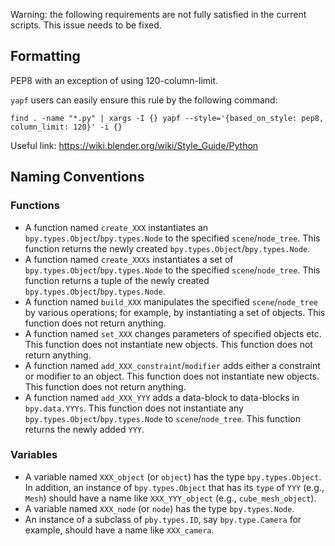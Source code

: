 Warning: the following requirements are not fully satisfied in the current scripts. This issue needs to be fixed.

## Formatting

PEP8 with an exception of using 120-column-limit.

`yapf` users can easily ensure this rule by the following command:
```
find . -name "*.py" | xargs -I {} yapf --style='{based_on_style: pep8, column_limit: 120}' -i {}
```

Useful link: <https://wiki.blender.org/wiki/Style_Guide/Python>

## Naming Conventions

### Functions

- A function named `create_XXX` instantiates an `bpy.types.Object`/`bpy.types.Node` to the specified `scene`/`node_tree`. This function returns the newly created `bpy.types.Object`/`bpy.types.Node`.
- A function named `create_XXXs` instantiates a set of `bpy.types.Object`/`bpy.types.Node` to the specified `scene`/`node_tree`. This function returns a tuple of the newly created `bpy.types.Object`/`bpy.types.Node`.
- A function named `build_XXX` manipulates the specified `scene`/`node_tree` by various operations; for example, by instantiating a set of objects. This function does not return anything.
- A function named `set_XXX` changes parameters of specified objects etc. This function does not instantiate new objects. This function does not return anything.
- A function named `add_XXX_constraint`/`modifier` adds either a constraint or modifier to an object. This function does not instantiate new objects. This function does not return anything.
- A function named `add_XXX_YYY` adds a data-block to data-blocks in `bpy.data.YYYs`. This function does not instantiate any `bpy.types.Object`/`bpy.types.Node` to `scene`/`node_tree`. This function returns the newly added `YYY`.

### Variables

- A variable named `XXX_object` (or `object`) has the type `bpy.types.Object`. In addition, an instance of `bpy.types.Object` that has its `type` of `YYY` (e.g., `Mesh`) should have a name like `XXX_YYY_object` (e.g., `cube_mesh_object`).
- A variable named `XXX_node` (or `node`) has the type `bpy.types.Node`.
- An instance of a subclass of `pby.types.ID`, say `bpy.type.Camera` for example, should have a name like `XXX_camera`.
